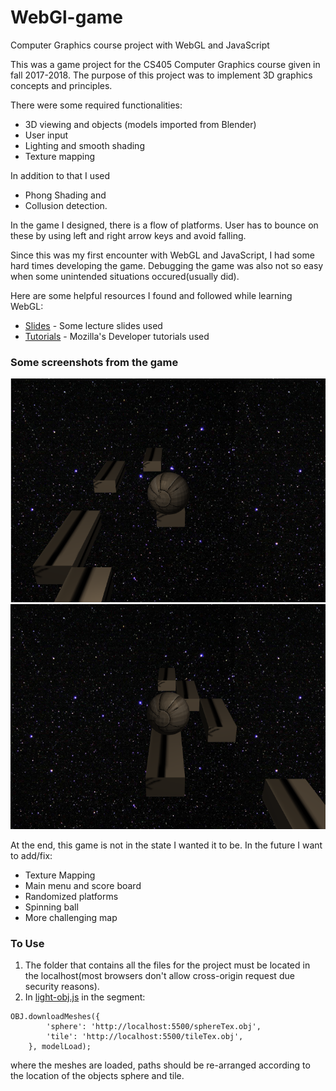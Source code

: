 # WebGl-game
Computer Graphics course project with WebGL and JavaScript

This was a game project for the CS405 Computer Graphics course given in fall 2017-2018. 
The purpose of this project was to implement 3D graphics concepts and principles.

There were some required functionalities:

* 3D viewing and objects (models imported from Blender)
* User input
* Lighting and smooth shading
* Texture mapping

In addition to that I used 
* Phong Shading and 
* Collusion detection.

In the game I designed, there is a flow of platforms. User has to bounce on these by using left and right arrow keys and avoid falling.

Since this was my first encounter with WebGL and JavaScript, I had some hard times developing the game. 
Debugging the game was also not so easy when some unintended situations occured(usually did).

Here are some helpful resources I found and followed while learning WebGL:

* [Slides](https://www.cs.unm.edu/~angel/BOOK/INTERACTIVE_COMPUTER_GRAPHICS/SEVENTH_EDITION/PPT/) - Some lecture slides used
* [Tutorials](https://developer.mozilla.org/en-US/docs/Web/API/WebGL_API) - Mozilla's Developer tutorials used

### Some screenshots from the game

![screenshot](Screenshots/Screenshot1.png)
![screenshot](Screenshots/Screenshot2.png)


At the end, this game is not in the state I wanted it to be. In the future I want to add/fix:

* Texture Mapping
* Main menu and score board
* Randomized platforms
* Spinning ball
* More challenging map

### To Use

1. The folder that contains all the files for the project must be located in the localhost(most browsers don't allow cross-origin request due security reasons).
2. In [light-obj.js](light-obj.js) in the segment:

```
OBJ.downloadMeshes({
        'sphere': 'http://localhost:5500/sphereTex.obj',
        'tile': 'http://localhost:5500/tileTex.obj',
    }, modelLoad);
```

where the meshes are loaded, paths should be re-arranged according to the location of the objects sphere and tile.
